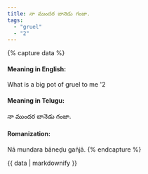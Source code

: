 ```yaml
---
title: నా ముందర బానెడు గంజా.
tags:
  - "gruel"
  - "2"
---
```


{% capture data %}
#### Meaning in English:
What is a big pot of gruel to me '2

#### Meaning in Telugu:
నా ముందర బానెడు గంజా.

#### Romanization:
Nā mundara bāneḍu gan̄jā.
{% endcapture %}

{{ data | markdownify }}

